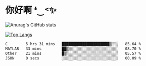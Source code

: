 # 你好啊 ❛‿˂✨

![Anurag's GitHub stats](https://github-readme-stats.vercel.app/api?username=ZombieFly&count_private=true&show_icons=true)

[![Top Langs](https://github-readme-stats.vercel.app/api/top-langs/?username=ZombieFly&layout=compact&count_private=true&hide=Ruby,makefile)](https://github.com/anuraghazra/github-readme-stats)

<!--START_SECTION:waka-->

```txt
C        5 hrs 31 mins   █████████████████████▒░░░   85.64 %
MATLAB   33 mins         ██▒░░░░░░░░░░░░░░░░░░░░░░   08.70 %
Other    21 mins         █▒░░░░░░░░░░░░░░░░░░░░░░░   05.57 %
JSON     0 secs          ░░░░░░░░░░░░░░░░░░░░░░░░░   00.09 %
```

<!--END_SECTION:waka-->
